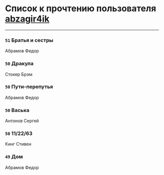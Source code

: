 # Список к прочтению пользователя [abzagir4ik](http://vk.com/id3621623)
---

### `51` Братья и сестры
Абрамов Федор

### `50` Дракула
Стокер Брэм

### `50` Пути-перепутья
Абрамов Федор

### `50` Васька
Антонов Сергей

### `50` 11/22/63
Кинг Стивен

### `49` Дом
Абрамов Федор

